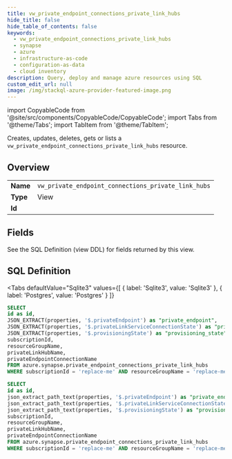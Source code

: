 ```yaml
--- 
title: vw_private_endpoint_connections_private_link_hubs
hide_title: false
hide_table_of_contents: false
keywords:
  - vw_private_endpoint_connections_private_link_hubs
  - synapse
  - azure
  - infrastructure-as-code
  - configuration-as-data
  - cloud inventory
description: Query, deploy and manage azure resources using SQL
custom_edit_url: null
image: /img/stackql-azure-provider-featured-image.png
---
```


import CopyableCode from '@site/src/components/CopyableCode/CopyableCode';
import Tabs from '@theme/Tabs';
import TabItem from '@theme/TabItem';

Creates, updates, deletes, gets or lists a <code>vw_private_endpoint_connections_private_link_hubs</code> resource.

## Overview
<table><tbody>
<tr><td><b>Name</b></td><td><code>vw_private_endpoint_connections_private_link_hubs</code></td></tr>
<tr><td><b>Type</b></td><td>View</td></tr>
<tr><td><b>Id</b></td><td><CopyableCode code="azure.synapse.vw_private_endpoint_connections_private_link_hubs" /></td></tr>
</tbody></table>

## Fields

See the SQL Definition (view DDL) for fields returned by this view.

## SQL Definition

<Tabs
defaultValue="Sqlite3"
values={[
{ label: 'Sqlite3', value: 'Sqlite3' },
{ label: 'Postgres', value: 'Postgres' }
]}
>
<TabItem value="Sqlite3">

```sql
SELECT
id as id,
JSON_EXTRACT(properties, '$.privateEndpoint') as "private_endpoint",
JSON_EXTRACT(properties, '$.privateLinkServiceConnectionState') as "private_link_service_connection_state",
JSON_EXTRACT(properties, '$.provisioningState') as "provisioning_state",
subscriptionId,
resourceGroupName,
privateLinkHubName,
privateEndpointConnectionName
FROM azure.synapse.private_endpoint_connections_private_link_hubs
WHERE subscriptionId = 'replace-me' AND resourceGroupName = 'replace-me' AND privateLinkHubName = 'replace-me';
```

</TabItem>
<TabItem value="Postgres">

```sql
SELECT
id as id,
json_extract_path_text(properties, '$.privateEndpoint') as "private_endpoint",
json_extract_path_text(properties, '$.privateLinkServiceConnectionState') as "private_link_service_connection_state",
json_extract_path_text(properties, '$.provisioningState') as "provisioning_state",
subscriptionId,
resourceGroupName,
privateLinkHubName,
privateEndpointConnectionName
FROM azure.synapse.private_endpoint_connections_private_link_hubs
WHERE subscriptionId = 'replace-me' AND resourceGroupName = 'replace-me' AND privateLinkHubName = 'replace-me';
```

</TabItem>
</Tabs>
